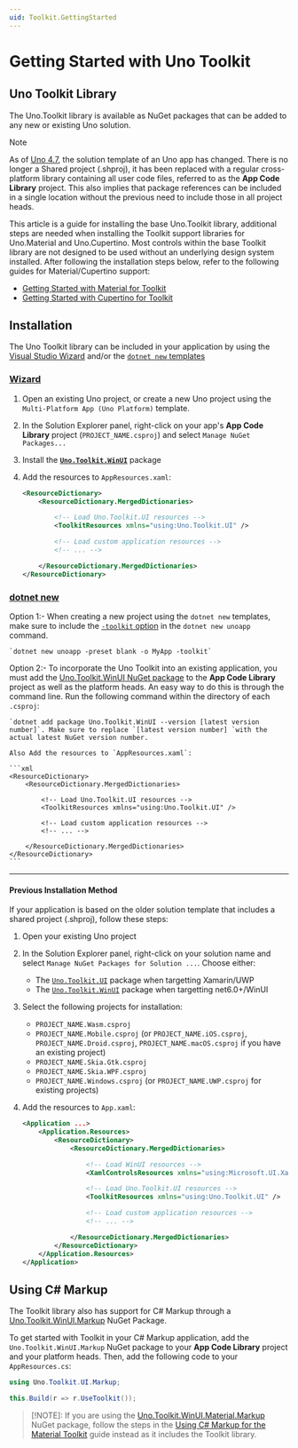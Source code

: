```yaml
---
uid: Toolkit.GettingStarted
---
```

# Getting Started with Uno Toolkit

## Uno Toolkit Library

The Uno.Toolkit library is available as NuGet packages that can be added to any new or existing Uno solution.

> [!NOTE]
> As of [Uno 4.7](https://platform.uno/blog/uno-platform-4-7-new-project-template-performance-improvements-and-more/), the solution template of an Uno app has changed. There is no longer a Shared project (.shproj), it has been replaced with a regular cross-platform library containing all user code files, referred to as the **App Code Library** project. This also implies that package references can be included in a single location without the previous need to include those in all project heads.

This article is a guide for installing the base Uno.Toolkit library, additional steps are needed when installing the Toolkit support libraries for Uno.Material and Uno.Cupertino. Most controls within the base Toolkit library are not designed to be used without an underlying design system installed. After following the installation steps below, refer to the following guides for Material/Cupertino support:

- [Getting Started with Material for Toolkit](./material-getting-started.md)
- [Getting Started with Cupertino for Toolkit](./cupertino-getting-started.md)

## Installation

The Uno Toolkit library can be included in your application by using the [Visual Studio Wizard](xref:Uno.GettingStarted.CreateAnApp.VS2022) and/or the [`dotnet new` templates](xref:Uno.GetStarted.dotnet-new)

### [**Wizard**](#tab/wizard)



1. Open an existing Uno project, or create a new Uno project using the `Multi-Platform App (Uno Platform)` template.
2. In the Solution Explorer panel, right-click on your app's **App Code Library** project (`PROJECT_NAME.csproj`) and select `Manage NuGet Packages...`
3. Install the [**`Uno.Toolkit.WinUI`**](https://www.nuget.org/packages/Uno.Toolkit.WinUI.Material) package
4. Add the resources to `AppResources.xaml`:

    ```xml
    <ResourceDictionary>
        <ResourceDictionary.MergedDictionaries>

            <!-- Load Uno.Toolkit.UI resources -->
            <ToolkitResources xmlns="using:Uno.Toolkit.UI" />

            <!-- Load custom application resources -->
            <!-- ... -->

        </ResourceDictionary.MergedDictionaries>
    </ResourceDictionary>
    ```
### [**dotnet new**](#tab/dotnet-new)

Option 1:- When creating a new project using the `dotnet new` templates, make sure  to include the [`-toolkit` option](xref:Uno.GettingStarted.UsingWizard.Features#toolkit) in the `dotnet new unoapp` command.     
    
    `dotnet new unoapp -preset blank -o MyApp -toolkit` 

Option 2:- To incorporate the Uno Toolkit into an existing application, you must add the [Uno.Toolkit.WinUI NuGet package](https://www.nuget.org/packages/Uno.Toolkit.WinUI) to the **App Code Library** project as well as the platform heads. An easy way to do this is through the command line. Run the following command within the directory of each `.csproj`:       
    
    `dotnet add package Uno.Toolkit.WinUI --version [latest version number]`. Make sure to replace `[latest version number] `with the actual latest NuGet version number.

    Also Add the resources to `AppResources.xaml`:

    ```xml
    <ResourceDictionary>
        <ResourceDictionary.MergedDictionaries>

            <!-- Load Uno.Toolkit.UI resources -->
            <ToolkitResources xmlns="using:Uno.Toolkit.UI" />

            <!-- Load custom application resources -->
            <!-- ... -->

        </ResourceDictionary.MergedDictionaries>
    </ResourceDictionary>
    ```



***


#### Previous Installation Method

If your application is based on the older solution template that includes a shared project (.shproj), follow these steps:

1. Open your existing Uno project
2. In the Solution Explorer panel, right-click on your solution name and select `Manage NuGet Packages for Solution ...`. Choose either:
    - The [`Uno.Toolkit.UI`](https://www.nuget.org/packages/Uno.Material/) package when targetting Xamarin/UWP
    - The [`Uno.Toolkit.WinUI`](https://www.nuget.org/packages/Uno.Material.WinUI) package when targetting net6.0+/WinUI

3. Select the following projects for installation:
    - `PROJECT_NAME.Wasm.csproj`
    - `PROJECT_NAME.Mobile.csproj` (or `PROJECT_NAME.iOS.csproj`, `PROJECT_NAME.Droid.csproj`, `PROJECT_NAME.macOS.csproj` if you have an existing project)
    - `PROJECT_NAME.Skia.Gtk.csproj`
    - `PROJECT_NAME.Skia.WPF.csproj`
    - `PROJECT_NAME.Windows.csproj` (or `PROJECT_NAME.UWP.csproj` for existing projects)
4. Add the resources to `App.xaml`:

    ```xml
    <Application ...>
        <Application.Resources>
            <ResourceDictionary>
                <ResourceDictionary.MergedDictionaries>

                    <!-- Load WinUI resources -->
                    <XamlControlsResources xmlns="using:Microsoft.UI.Xaml.Controls" />

                    <!-- Load Uno.Toolkit.UI resources -->
                    <ToolkitResources xmlns="using:Uno.Toolkit.UI" />

                    <!-- Load custom application resources -->
                    <!-- ... -->

                </ResourceDictionary.MergedDictionaries>
            </ResourceDictionary>
        </Application.Resources>
    </Application>
    ```

## Using C# Markup

The Toolkit library also has support for C# Markup through a [Uno.Toolkit.WinUI.Markup](https://www.nuget.org/packages/Uno.Toolkit.WinUI.Markup) NuGet Package.

To get started with Toolkit in your C# Markup application, add the `Uno.Toolkit.WinUI.Markup` NuGet package to your **App Code Library** project and your platform heads.
Then, add the following code to your `AppResources.cs`:

```csharp
using Uno.Toolkit.UI.Markup;

this.Build(r => r.UseToolkit());
```

> [!NOTE]: If you are using the [Uno.Toolkit.WinUI.Material.Markup](https://www.nuget.org/packages/Uno.Toolkit.WinUI.Material.Markup) NuGet package, follow the steps in the [Using C# Markup for the Material Toolkit](./material-getting-started.md#using-c-markup) guide instead as it includes the Toolkit library.
